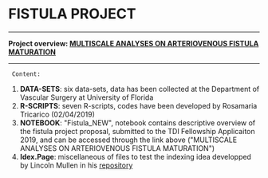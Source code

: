 
# FISTULA PROJECT 

***

**Project overview: [MULTISCALE ANALYSES ON ARTERIOVENOUS FISTULA MATURATION](https://rosamariatricarico.github.io/PROJECTS/FISTULA/FISTULA_NEW.nb.html)**

***

     Content:
1. **DATA-SETS**: six data-sets, data has been collected at the Department of Vascular Surgery at University of Florida
2. **R-SCRIPTS**: seven R-scripts, codes have been developed by Rosamaria Tricarico (02/04/2019)
3. **NOTEBOOK**: "Fistula_NEW", notebook contains descriptive overview of the fistula project proposal, submitted to the TDI Fellowship Applicaiton 2019, and can be accessed through the link above ("MULTISCALE ANALYSES ON ARTERIOVENOUS FISTULA MATURATION")
4. **Idex.Page**: miscellaneous of files to test the indexing idea developped by Lincoln Mullen in his [repository](https://github.com/lmullen/rmd-notebook)
